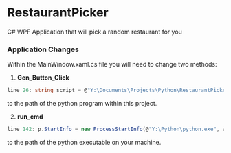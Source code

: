 # RestaurantPicker
C# WPF Application that will pick a random restaurant for you

### Application Changes
Within the MainWindow.xaml.cs file you will need to change two methods:
1. **Gen_Button_Click**
```C# 
line 26: string script = @"Y:\Documents\Projects\Python\RestaurantPicker\Restaurant_Picker.py";
```
to the path of the python program within this project.

2. **run_cmd**
```C#
line 142: p.StartInfo = new ProcessStartInfo(@"Y:\Python\python.exe", args)
```
to the path of the python executable on your machine.

